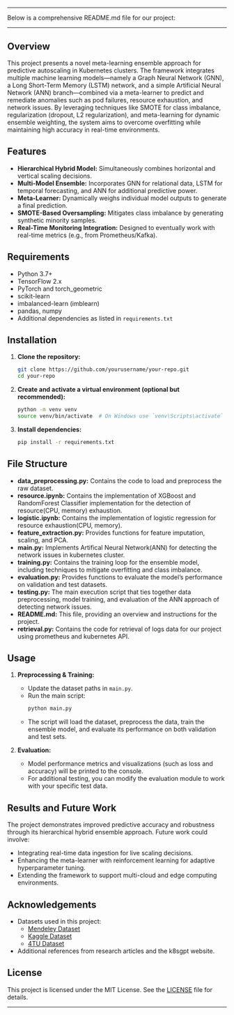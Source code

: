 # 

---
Below is a comprehensive README.md file for our project:

---

## Overview
This project presents a novel meta-learning ensemble approach for predictive autoscaling in Kubernetes clusters. The framework integrates multiple machine learning models—namely a Graph Neural Network (GNN), a Long Short-Term Memory (LSTM) network, and a simple Artificial Neural Network (ANN) branch—combined via a meta-learner to predict and remediate anomalies such as pod failures, resource exhaustion, and network issues. By leveraging techniques like SMOTE for class imbalance, regularization (dropout, L2 regularization), and meta-learning for dynamic ensemble weighting, the system aims to overcome overfitting while maintaining high accuracy in real-time environments.

## Features
- **Hierarchical Hybrid Model:** Simultaneously combines horizontal and vertical scaling decisions.
- **Multi-Model Ensemble:** Incorporates GNN for relational data, LSTM for temporal forecasting, and ANN for additional predictive power.
- **Meta-Learner:** Dynamically weighs individual model outputs to generate a final prediction.
- **SMOTE-Based Oversampling:** Mitigates class imbalance by generating synthetic minority samples.
- **Real-Time Monitoring Integration:** Designed to eventually work with real-time metrics (e.g., from Prometheus/Kafka).

## Requirements
- Python 3.7+
- TensorFlow 2.x
- PyTorch and torch_geometric
- scikit-learn
- imbalanced-learn (imblearn)
- pandas, numpy
- Additional dependencies as listed in `requirements.txt`

## Installation
1. **Clone the repository:**
   ```bash
   git clone https://github.com/yourusername/your-repo.git
   cd your-repo
   ```
2. **Create and activate a virtual environment (optional but recommended):**
   ```bash
   python -m venv venv
   source venv/bin/activate  # On Windows use `venv\Scripts\activate` or use conda to create virtual environment.
   ```
3. **Install dependencies:**
   ```bash
   pip install -r requirements.txt
   ```

## File Structure
- **data_preprocessing.py:** Contains the code to load and preprocess the raw dataset.
- **resource.ipynb:** Contains the implementation of XGBoost and RandomForest Classifier implementation for the detection of resource(CPU, memory) exhaustion.
- **logistic.ipynb:** Contains the implementation of logistic regression for resource exhaustion(CPU, memory). 
- **feature_extraction.py:** Provides functions for feature imputation, scaling, and PCA.
- **main.py:** Implements Artifical Neural Network(ANN) for detecting the network issues in kubernetes cluster.
- **training.py:** Contains the training loop for the ensemble model, including techniques to mitigate overfitting and class imbalance.
- **evaluation.py:** Provides functions to evaluate the model’s performance on validation and test datasets.
- **testing.py:** The main execution script that ties together data preprocessing, model training, and evaluation of the ANN approach of detecting network issues.
- **README.md:** This file, providing an overview and instructions for the project.
- **retrieval.py:** Contains the code for retrieval of logs data for our project using prometheus and kubernetes API.

## Usage
1. **Preprocessing & Training:**
   - Update the dataset paths in `main.py`.
   - Run the main script:
     ```bash
     python main.py
     ```
   - The script will load the dataset, preprocess the data, train the ensemble model, and evaluate its performance on both validation and test sets.

2. **Evaluation:**
   - Model performance metrics and visualizations (such as loss and accuracy) will be printed to the console.
   - For additional testing, you can modify the evaluation module to work with your specific test data.

## Results and Future Work
The project demonstrates improved predictive accuracy and robustness through its hierarchical hybrid ensemble approach. Future work could involve:
- Integrating real-time data ingestion for live scaling decisions.
- Enhancing the meta-learner with reinforcement learning for adaptive hyperparameter tuning.
- Extending the framework to support multi-cloud and edge computing environments.

## Acknowledgements
- Datasets used in this project:
  - [Mendeley Dataset](https://data.mendeley.com/datasets/ks9vbv5pb2/1)
  - [Kaggle Dataset](https://www.kaggle.com/datasets/nickkinyae/kubernetes-resource-and-performancemetricsallocation?resource=download)
  - [4TU Dataset](https://data.4tu.nl/articles/dataset/AssureMOSS_Kubernetes_Run-time_Monitoring_Dataset/20463687)
- Additional references from research articles and the k8sgpt website.

## License
This project is licensed under the MIT License. See the [LICENSE](LICENSE) file for details.

---
